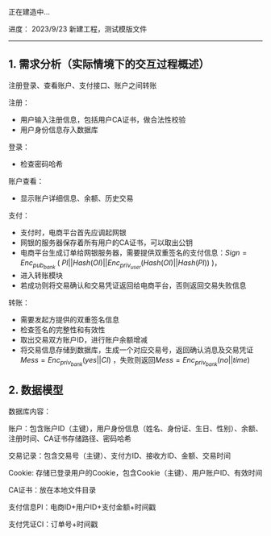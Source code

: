 正在建造中...

进度：
2023/9/23 新建工程，测试模版文件

-----------------


## 1. 需求分析（实际情境下的交互过程概述）

注册登录、查看账户、支付接口、账户之间转账

注册：

- 用户输入注册信息，包括用户CA证书，做合法性校验
- 用户身份信息存入数据库

登录：

- 检查密码哈希

账户查看：

- 显示账户详细信息、余额、历史交易

支付：

- 支付时，电商平台首先应调起网银
- 网银的服务器保存着所有用户的CA证书，可以取出公钥
- 电商平台生成订单给网银服务器，需要提供双重签名的支付信息：$Sign = Enc_{pub_{bank}}\ (\ PI||Hash(OI)||Enc_{priv_{user}}(Hash(OI)||Hash(PI))\ )$，
- 进入转账模块
- 若成功则将交易确认和交易凭证返回给电商平台，否则返回交易失败信息

转账：

- 需要发起方提供的双重签名信息
- 检查签名的完整性和有效性
- 取出交易双方账户ID，进行账户余额增减
- 将交易信息存储到数据库，生成一个对应交易号，返回确认消息及交易凭证$Mess = Enc_{priv_{bank}}(yes||CI)$ ，失败则返回$Mess = Enc_{priv_{bank}}(no||time)$

## 2. 数据模型

数据库内容：

账户：包含账户ID（主键），用户身份信息（姓名、身份证、生日、性别）、余额、注册时间、CA证书存储路径、密码哈希

交易记录：包含交易号（主键）、支付方ID、接收方ID、金额、交易时间

Cookie: 存储已登录用户的Cookie，包含Cookie（主键）、用户账户ID、有效时间

CA证书：放在本地文件目录

支付信息PI：电商ID+用户ID+支付金额+时间戳

支付凭证CI：订单号+时间戳